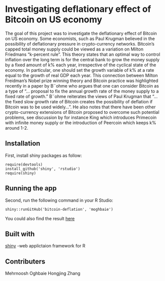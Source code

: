 # Investigating deflationary effect of Bitcoin on US economy

The goal of this project was to investigate the deflationary effect of Bitcoin on US economy. Some economists, such as Paul Krugman believed in the possibility of deflationary pressure in crypto-currency networks. Bitcoin’s capped total money supply could be viewed as a variation on Milton Friedmans “k-percent rule”. This theory states that an optimal way to control inflation over the long term is for the central bank to grow the money supply by a fixed amount of k% each year, irrespective of the cyclical state of the economy. In particular, one should set the growth variable of k% at a rate equal to the growth of real GDP each year. This connection between Milton Freidman’s Nobel prize winning theory and Bitcoin practice was highlighted recently in a paper by B¨ohme who argues that one can consider Bitcoin as a type of “... proposal to fix the annual growth rate of the money supply to a fixed rate of growth.” B¨ohme reiterates the views of Paul Krugman that “... the fixed slow growth rate of Bitcoin creates the possibility of deflation if Bitcoin was to be used widely...”. He also notes that there have been other crypto-currency extensions of Bitcoin proposed to overcome such potential problems, see discussion by for instance King which introduces Primecoin with infinite money supply or the introduction of Peercoin which keeps k% around 1-2.

## Installation
First, install shiny  packages as follow:
```
require(devtools)
install_github('shiny', 'rstudio')
require(shiny)
```
## Running the app
Second, run the following command in your R Studio:
```
shiny::runGitHub('bitcoin-deflation', 'moghbaie')
```
You could also find the result [here](https://moghbaie.shinyapps.io/bitcoin-deflation/)

## Built with
[shiny](http://shiny.rstudio.com/) -web applictaion framework for R


## Contributers
Mehrnoosh Oghbaie
Hongjing Zhang   
